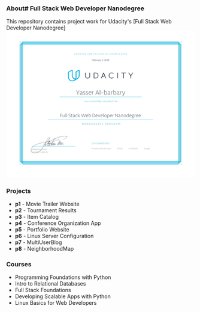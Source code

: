 ### About# Full Stack Web Developer Nanodegree



This repository contains project work for Udacity's [Full Stack Web Developer Nanodegree] 
![alt text](nd004.jpg)


### Projects
- **p1** - Movie Trailer Website
- **p2** - Tournament Results
- **p3** - Item Catalog
- **p4** - Conference Organization App
- **p5** - Portfolio Website
- **p6** - Linux Server Configuration
- **p7** - MultiUserBlog
- **p8** - NeighborhoodMap


### Courses
- Programming Foundations with Python
- Intro to Relational Databases
- Full Stack Foundations
- Developing Scalable Apps with Python
- Linux Basics for Web Developers
